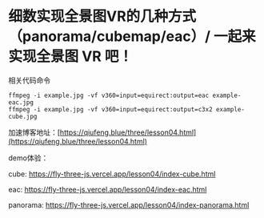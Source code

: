 # 细数实现全景图VR的几种方式（panorama/cubemap/eac）/ 一起来实现全景图 VR 吧！

相关代码命令
```
ffmpeg -i example.jpg -vf v360=input=equirect:output=eac example-eac.jpg
ffmpeg -i example.jpg -vf v360=input=equirect:output=c3x2 example-cube.jpg
```

加速博客地址：[https://qiufeng.blue/three/lesson04.html](https://qiufeng.blue/three/lesson04.html)

demo体验：

cube: https://fly-three-js.vercel.app/lesson04/index-cube.html

eac: https://fly-three-js.vercel.app/lesson04/index-eac.html

panorama: https://fly-three-js.vercel.app/lesson04/index-panorama.html
